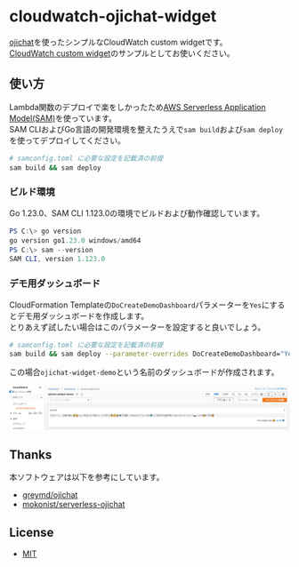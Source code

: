 # cloudwatch-ojichat-widget

[ojichat](https://github.com/greymd/ojichat)を使ったシンプルなCloudWatch custom widgetです。  
[CloudWatch custom widget](https://docs.aws.amazon.com/AmazonCloudWatch/latest/monitoring/add_custom_widget_dashboard.html)のサンプルとしてお使いください。 

## 使い方

Lambda関数のデプロイで楽をしかったため[AWS Serverless Application Model(SAM)](https://aws.amazon.com/jp/serverless/sam/)を使っています。  
SAM CLIおよびGo言語の開発環境を整えたうえで`sam build`および`sam deploy`を使ってデプロイしてください。  

```bash
# samconfig.toml に必要な設定を記載済の前提
sam build && sam deploy
```

### ビルド環境

Go 1.23.0、SAM CLI 1.123.0の環境でビルドおよび動作確認しています。  

```powershell
PS C:\> go version
go version go1.23.0 windows/amd64
PS C:\> sam --version
SAM CLI, version 1.123.0
```

### デモ用ダッシュボード

CloudFormation Templateの`DoCreateDemoDashboard`パラメーターを`Yes`にするとデモ用ダッシュボードを作成します。  
とりあえず試したい場合はこのパラメーターを設定すると良いでしょう。  

```bash
# samconfig.toml に必要な設定を記載済の前提
sam build && sam deploy --parameter-overrides DoCreateDemoDashboard="Yes"
```

この場合`ojichat-widget-demo`という名前のダッシュボードが作成されます。

![widget demo](./assets/widget-demo.png)

## Thanks

本ソフトウェアは以下を参考にしています。

* [greymd/ojichat](https://github.com/greymd/ojichat)
* [mokonist/serverless-ojichat](https://github.com/mokonist/serverless-ojichat)

## License

* [MIT](./LICENSE)
